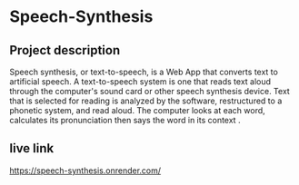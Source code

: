 # Speech-Synthesis
## Project description
Speech synthesis, or text-to-speech, is a Web App that converts text to artificial speech. A text-to-speech system is one that reads text aloud through the computer's sound card or other speech synthesis device. Text that is selected for reading is analyzed by the software, restructured to a phonetic system, and read aloud. The computer looks at each word, calculates its pronunciation then says the word in its context .
</br>
## live link
https://speech-synthesis.onrender.com/
